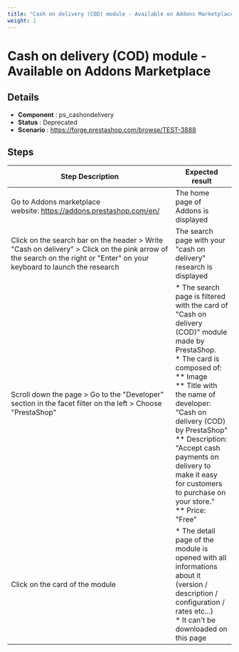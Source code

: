 ```yaml
---
title: "Cash on delivery (COD) module - Available on Addons Marketplace"
weight: 1
---
```


# Cash on delivery (COD) module - Available on Addons Marketplace
## Details
* **Component** : ps_cashondelivery
* **Status** : Deprecated
* **Scenario** : https://forge.prestashop.com/browse/TEST-3888

## Steps
| Step Description | Expected result |
| ----- | ----- |
| Go to Addons marketplace website: https://addons.prestashop.com/en/ | The home page of Addons is displayed |
| Click on the search bar on the header > Write "Cash on delivery" > Click on the pink arrow of the search on the right or "Enter" on your keyboard to launch the research | The search page with your "cash on delivery" research is displayed |
| Scroll down the page > Go to the "Developer" section in the facet filter on the left > Choose "PrestaShop" | * The search page is filtered with the card of "Cash on delivery (COD)" module made by PrestaShop.<br> * The card is composed of:<br> ** Image<br> ** Title with the name of developer: "Cash on delivery (COD) by PrestaShop"<br> ** Description: "Accept cash payments on delivery to make it easy for customers to purchase on your store."<br> ** Price: "Free" |
| Click on the card of the module | * The detail page of the module is opened with all informations about it (version / description / configuration / rates etc...)<br> * It can't be downloaded on this page |
